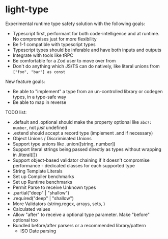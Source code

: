 # light-type

Experimental runtime type safety solution with the following goals:

* Typescript first, performant for both code-intelligence and at runtime. No compromises just for more flexibility
* Be 1-1 compatible with typescript types
* Typescript types should be inferable and have both inputs and outputs
* Integrate with tools like tRPC
* Be comfortable for a Zod user to move over from
* Don't do anything which JS/TS can do natively, like literal unions from `["foo", "bar"] as const`

New feature goals:

* Be able to "implement" a type from an un-controlled library or codegen types, in a type-safe way
* Be able to map in reverse

TODO list:

* .default and .optional should make the property optional like `abc?: number`, not *just* undefined
* .extend should accept a record type (implement .and if necessary)
* Object Unions / Discriminated Unions
* Support type unions like .union([string, number])
* Support literal strings being passed directly as types without wrapping in .literal([])
* Support object-based validator chaining if it doesn't compromise performance - dedicated classes for each supported type
* String Template Literals
* Set up Compiler benchmarks
* Set up Runtime benchmarks
* Permit Parse to receive Unknown types
* .partial("deep" | "shallow")
* .required("deep" | "shallow")
* More Validators (string.regex, arrays, sets, )
* Calculated values
* Allow "after" to receive a optional type parameter. Make "before" optional too
* Bundled before/after parsers or a recommended library/pattern
  * ISO Date parsing
